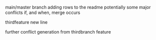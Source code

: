 main/master branch adding rows to the readme
potentially some major conflicts
if, and when, merge occurs

thirdfeature new line

further conflict generation from thirdbranch feature

